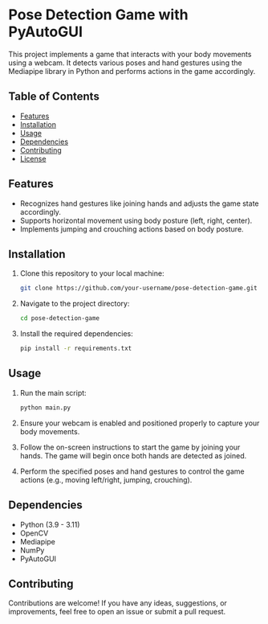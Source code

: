 # Pose Detection Game with PyAutoGUI

This project implements a game that interacts with your body movements using a webcam. It detects various poses and hand gestures using the Mediapipe library in Python and performs actions in the game accordingly.

## Table of Contents

- [Features](#features)
- [Installation](#installation)
- [Usage](#usage)
- [Dependencies](#dependencies)
- [Contributing](#contributing)
- [License](#license)

## Features

- Recognizes hand gestures like joining hands and adjusts the game state accordingly.
- Supports horizontal movement using body posture (left, right, center).
- Implements jumping and crouching actions based on body posture.

## Installation

1. Clone this repository to your local machine:

    ```bash
    git clone https://github.com/your-username/pose-detection-game.git
    ```

2. Navigate to the project directory:

    ```bash
    cd pose-detection-game
    ```

3. Install the required dependencies:

    ```bash
    pip install -r requirements.txt
    ```

## Usage

1. Run the main script:

    ```bash
    python main.py
    ```

2. Ensure your webcam is enabled and positioned properly to capture your body movements.
3. Follow the on-screen instructions to start the game by joining your hands. The game will begin once both hands are detected as joined.
4. Perform the specified poses and hand gestures to control the game actions (e.g., moving left/right, jumping, crouching).

## Dependencies

- Python (3.9 - 3.11)
- OpenCV
- Mediapipe
- NumPy
- PyAutoGUI

## Contributing

Contributions are welcome! If you have any ideas, suggestions, or improvements, feel free to open an issue or submit a pull request.
